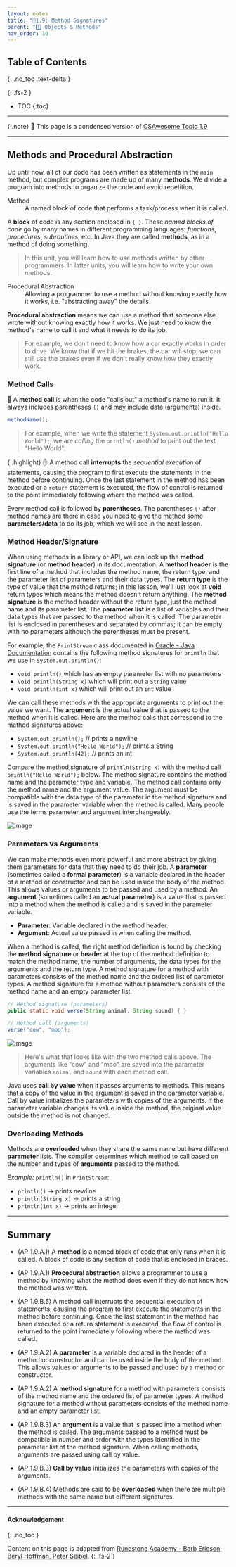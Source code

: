 ```yaml
---
layout: notes
title: "📓1.9: Method Signatures" 
parent: "1️⃣ Objects & Methods"
nav_order: 10
---
```


## Table of Contents
{: .no_toc .text-delta }

{: .fs-2 }
- TOC
{:toc}

---

{:.note}
📖 This page is a condensed version of [CSAwesome Topic 1.9](https://runestone.academy/ns/books/published/csawesome2/topic-1-9-method-signatures.html) 

---

<!--
"Have you ever had to tell two people with the same first name apart? How did you do it?"
Relate this to how Java tells methods apart using their signatures.

-->

## Methods and Procedural Abstraction

Up until now, all of our code has been written as statements in the `main` method, but complex programs are made up of many **methods**. We divide a program into methods to organize the code and avoid repetition. 

<html>
    <dl>
        <dt>Method</dt>
        <dd>A named block of code that performs a task/process when it is called.</dd>
    </dl>
</html>

A **block** of code is any section enclosed in `{ }`. These _named blocks of code_ go by many names in different programming languages: _functions_, _procedures_, _subroutines_, etc. In Java they are called **methods**, as in a method of doing something. 
> In this unit, you will learn how to use methods written by other programmers. In latter units, you will learn how to write your own methods.

<html>
    <dl>
        <dt>Procedural Abstraction</dt>
        <dd>Allowing a programmer to use a method without knowing exactly how it works, i.e. "abstracting away" the details.</dd>
    </dl>
</html>

**Procedural abstraction** means we can use a method that someone else wrote without knowing exactly how it works. We just need to know the method's name to call it and what it needs to do its job.
> For example, we don't need to know how a car exactly works in order to drive. We know that if we hit the brakes, the car will stop; we can still use the brakes even if we don't really know how they exactly work. 

### Method Calls

📣 A **method call** is when the code "calls out" a method's name to run it. It always includes parentheses `()` and may include data (arguments) inside.
```java
methodName();
````
> For example, when we write the statement ``System.out.println("Hello World");``, we are _calling_ the ``println()`` _method_ to print out the text "Hello World".

{:.highlight}
✋ A method call **interrupts** the _sequential execution_ of statements, causing the program to first execute the statements in the method before continuing. Once the last statement in the method has been executed or a `return` statement is executed, the flow of control is returned to the point immediately following where the method was called.

Every method call is followed by **parentheses**. The parentheses ``()`` after method names are there in case you need to give the method some **parameters/data** to do its job, which we will see in the next lesson.

### Method Header/Signature

When using methods in a library or API, we can look up the **method signature** (or **method header**) in its documentation.  A **method header** is the first line of a method that includes the method name, the return type, and the parameter list of parameters and their data types. The **return type** is the type of value that the method returns; in this lesson, we'll just look at **void** return types which means the method doesn't return anything. The **method signature** is the method header without the return type, just the method name and its parameter list.  The **parameter list** is a list of variables and their data types that are passed to the method when it is called. The parameter list is enclosed in parentheses and separated by commas; it can be empty with no parameters although the parentheses must be present. 

For example, the ``PrintStream`` class documented in [Oracle - Java Documentation](https://docs.oracle.com/javase/8/docs/api/java/io/PrintStream.html) contains the following method signatures for ``println`` that we use in ``System.out.println()``: 

- ``void println()`` which has an empty parameter list with no parameters 
- ``void println(String x)`` which will print out a ``String`` value
- ``void println(int x)`` which will print out an ``int`` value

We can call these methods with the appropriate arguments to print out the value we want. The **argument** is the actual value that is passed to the method when it is called.  Here are the method calls that correspond to the method signatures above:

- ``System.out.println();`` // prints a newline
- ``System.out.println("Hello World");`` // prints a String
- ``System.out.println(42);`` // prints an int

Compare the method signature of ``println(String x)`` with the method call ``println("Hello World");`` below. The method signature contains the method name and the parameter type and variable. The method call contains only the method name and the argument value. The argument must be compatible with the data type of the parameter in the method signature and is saved in the parameter variable when the method is called. Many people use the terms parameter and argument interchangeably.

![image](Figures/method-parts.png)

### Parameters vs Arguments

We can make methods even more powerful and more abstract by giving them parameters for data that they need to do their job. A **parameter** (sometimes called a **formal parameter**) is a variable declared in the header of a method or constructor and can be used inside the body of the method. This allows values or arguments to be passed and used by a method. An **argument** (sometimes called an **actual parameter**) is a value that is passed into a method when the method is called and is saved in the parameter variable. 

* **Parameter**: Variable declared in the method header.
* **Argument**: Actual value passed in when calling the method.

When a method is called, the right method definition is found by checking the **method signature** or **header** at the top of the method definition to match the method name, the number of arguments, the data types for the arguments and the return type. A method signature for a method with parameters consists of the method name and the ordered list of parameter types. A method signature for a method without parameters consists of the method name and an empty parameter list.

```java
// Method signature (parameters)
public static void verse(String animal, String sound) { }

// Method call (arguments)
verse("cow", "moo");
```

![image](Figures/args2paramsFarm.png)
> Here's what that looks like with the two method calls above. The arguments like "cow" and "moo" are saved into the parameter variables ``animal`` and ``sound`` with each method call.

Java uses **call by value** when it passes arguments to methods. This means that a copy of the value in the argument is saved in the parameter variable. Call by value initializes the parameters with copies of the arguments. If the parameter variable changes its value inside the method, the original value outside the method is not changed.

### Overloading Methods

Methods are **overloaded** when they share the same name but have different **parameter** lists. The compiler determines which method to call based on the number and types of **arguments** passed to the method. 

_Example:_ `println()` in `PrintStream`:

* `println()` → prints newline
* `println(String x)` → prints a string
* `println(int x)` → prints an integer

---

## Summary

- (AP 1.9.A.1) A **method** is a named block of code that only runs when it is called. A block of code is any section of code that is enclosed in braces.

- (AP 1.9.A.1) **Procedural abstraction** allows a programmer to use a method by knowing what the method does even if they do not know how the method was written.

- (AP 1.9.B.5) A method call interrupts the sequential execution of statements, causing the program to first execute the statements in the method before continuing. Once the last statement in the method has been executed or a return statement is executed, the flow of control is returned to the point immediately following where the method was called.

- (AP 1.9.A.2) A **parameter** is a variable declared in the header of a method or constructor and can be used inside the body of the method. This allows values or arguments to be passed and used by a method or constructor. 

- (AP 1.9.A.2) A **method signature** for a method with parameters consists of the method name and the ordered list of parameter types. A method signature for a method without parameters consists of the method name and an empty parameter list.

- (AP 1.9.B.3) An **argument** is a value that is passed into a method when the method is called. The arguments passed to a method must be compatible in number and order with the types identified in the parameter list of the method signature. When calling methods, arguments are passed using call by value. 

- (AP 1.9.B.3) **Call by value** initializes the parameters with copies of the arguments.

- (AP 1.9.B.4) Methods are said to be **overloaded** when there are multiple methods with the same name but different signatures.

---

#### Acknowledgement
{: .no_toc }

Content on this page is adapted from [Runestone Academy - Barb Ericson, Beryl Hoffman, Peter Seibel](https://runestone.academy/ns/books/published/csawesome2/csawesome2.html).
{: .fs-2 }
